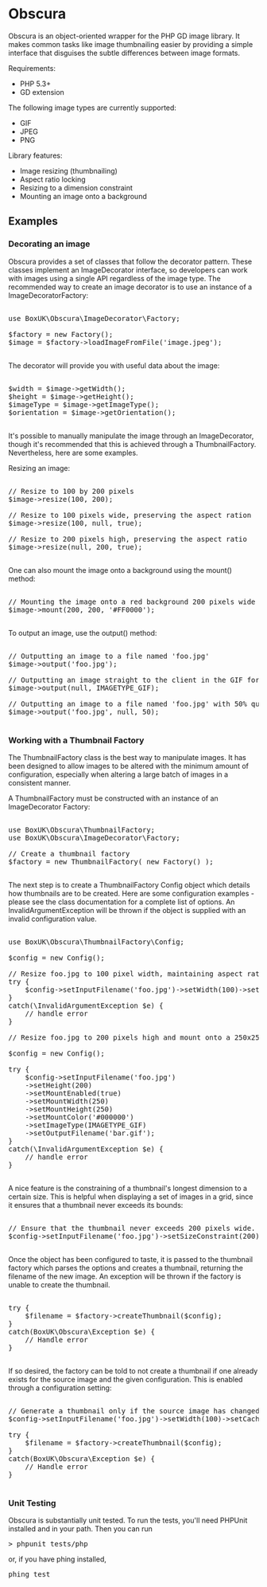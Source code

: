 # Obscura

Obscura is an object-oriented wrapper for the PHP GD image library. It makes common tasks like image thumbnailing
easier by providing a simple interface that disguises the subtle differences between image formats.

Requirements:

 * PHP 5.3+
 * GD extension

The following image types are currently supported:

 * GIF
 * JPEG
 * PNG

Library features:

 * Image resizing (thumbnailing)
 * Aspect ratio locking
 * Resizing to a dimension constraint
 * Mounting an image onto a background

## Examples

### Decorating an image

Obscura provides a set of classes that follow the decorator pattern. These classes implement an ImageDecorator interface,
so developers can work with images using a single API regardless of the image type. The recommended way to create an
image decorator is to use an instance of a ImageDecoratorFactory:

<pre>

use BoxUK\Obscura\ImageDecorator\Factory;

$factory = new Factory();
$image = $factory->loadImageFromFile('image.jpeg');

</pre>

The decorator will provide you with useful data about the image:

<pre>

$width = $image->getWidth();
$height = $image->getHeight();
$imageType = $image->getImageType();
$orientation = $image->getOrientation();

</pre>

It's possible to manually manipulate the image through an ImageDecorator, though it's recommended that this is achieved
through a ThumbnailFactory. Nevertheless, here are some examples.

Resizing an image:

<pre>

// Resize to 100 by 200 pixels
$image->resize(100, 200);

// Resize to 100 pixels wide, preserving the aspect ration
$image->resize(100, null, true);

// Resize to 200 pixels high, preserving the aspect ratio
$image->resize(null, 200, true);

</pre>

One can also mount the image onto a background using the mount() method:

<pre>

// Mounting the image onto a red background 200 pixels wide by 200 pixels high:
$image->mount(200, 200, '#FF0000');

</pre>

To output an image, use the output() method:

<pre>

// Outputting an image to a file named 'foo.jpg'
$image->output('foo.jpg');

// Outputting an image straight to the client in the GIF format
$image->output(null, IMAGETYPE_GIF);

// Outputting an image to a file named 'foo.jpg' with 50% quality
$image->output('foo.jpg', null, 50);

</pre>

### Working with a Thumbnail Factory

The ThumbnailFactory class is the best way to manipulate images. It has been designed to allow images to be altered with
the minimum amount of configuration, especially when altering a large batch of images in a consistent manner.

A ThumbnailFactory must be constructed with an instance of an ImageDecorator Factory:

<pre>

use BoxUK\Obscura\ThumbnailFactory;
use BoxUK\Obscura\ImageDecorator\Factory;

// Create a thumbnail factory
$factory = new ThumbnailFactory( new Factory() );

</pre>

The next step is to create a ThumbnailFactory Config object which details how thumbnails are to be created. Here are
some configuration examples - please see the class documentation for a complete list of options. An
InvalidArgumentException will be thrown if the object is supplied with an invalid configuration value.

<pre>

use BoxUK\Obscura\ThumbnailFactory\Config;

$config = new Config();

// Resize foo.jpg to 100 pixel width, maintaining aspect ratio
try {
    $config->setInputFilename('foo.jpg')->setWidth(100)->setAspectRatioLock(true);
}
catch(\InvalidArgumentException $e) {
    // handle error
}

// Resize foo.jpg to 200 pixels high and mount onto a 250x250 black background, convert to GIF and output to 'bar.gif'

$config = new Config();

try {
    $config->setInputFilename('foo.jpg')
    ->setHeight(200)
    ->setMountEnabled(true)
    ->setMountWidth(250)
    ->setMountHeight(250)
    ->setMountColor('#000000')
    ->setImageType(IMAGETYPE_GIF)
    ->setOutputFilename('bar.gif');
}
catch(\InvalidArgumentException $e) {
    // handle error
}

</pre>

A nice feature is the constraining of a thumbnail's longest dimension to a certain size. This is helpful when displaying
a set of images in a grid, since it ensures that a thumbnail never exceeds its bounds:

<pre>

// Ensure that the thumbnail never exceeds 200 pixels wide. A unique filename will be generated automatically.
$config->setInputFilename('foo.jpg')->setSizeConstraint(200);

</pre>

Once the object has been configured to taste, it is passed to the thumbnail factory which parses the options and
creates a thumbnail, returning the filename of the new image. An exception will be thrown if the factory is unable
to create the thumbnail.

<pre>

try {
    $filename = $factory->createThumbnail($config);
}
catch(BoxUK\Obscura\Exception $e) {
    // Handle error
}

</pre>

If so desired, the factory can be told to not create a thumbnail if one already exists for the source image and the
given configuration. This is enabled through a configuration setting:

<pre>

// Generate a thumbnail only if the source image has changed
$config->setInputFilename('foo.jpg')->setWidth(100)->setCachingEnabled(true);

try {
    $filename = $factory->createThumbnail($config);
}
catch(BoxUK\Obscura\Exception $e) {
    // Handle error
}

</pre>

### Unit Testing

Obscura is substantially unit tested. To run the tests, you'll need PHPUnit installed and in your path. Then you can run

<pre>
> phpunit tests/php
</pre>

or, if you have phing installed,

<pre>
phing test
</pre>
